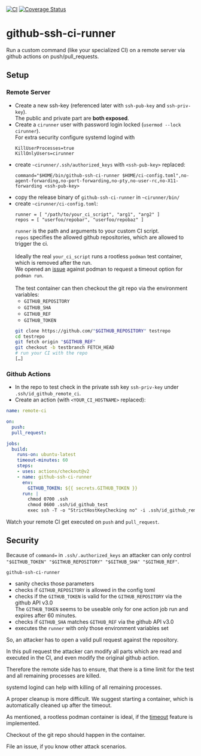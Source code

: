 [![CI](https://github.com/enarx/github-ssh-ci-runner/workflows/Rust/badge.svg)](https://github.com/enarx/github-ssh-ci-runner/actions)
[![Coverage Status](https://coveralls.io/repos/github/enarx/github-ssh-ci-runner/badge.svg?branch=master)](https://coveralls.io/github/enarx/github-ssh-ci-runner?branch=master)

# github-ssh-ci-runner

Run a custom command (like your specialized CI) on a remote server via github actions on push/pull_requests.

## Setup

### Remote Server

- Create a new ssh-key (referenced later with `ssh-pub-key` and `ssh-priv-key`). \
  The public and private part are **both exposed**.
- Create a `cirunner` user with password login locked (`usermod --lock cirunner`). \
  For extra security configure systemd logind with 
  ```properties
  KillUserProcesses=true
  KillOnlyUsers=cirunner
  ```
- create `~cirunner/.ssh/authorized_keys` with `<ssh-pub-key>` replaced:
  ```
  command="$HOME/bin/github-ssh-ci-runner $HOME/ci-config.toml",no-agent-forwarding,no-port-forwarding,no-pty,no-user-rc,no-X11-forwarding <ssh-pub-key>
  ```
- copy the release binary of `github-ssh-ci-runner` in `~cirunner/bin/`
- create `~cirunner/ci-config.toml`: 
  ```
  runner = [ "/path/to/your_ci_script", "arg1", "arg2" ]
  repos = [ "userfoo/repobar", "userfoo/repobaz" ]
  ```
  `runner` is the path and arguments to your custom CI script. \
  `repos` specifies the allowed github repositories, which are allowed to trigger the ci. \
  \
  Ideally the real `your_ci_script` runs a rootless `podman` test container, which is removed after the run. \
  We opened an [issue](https://github.com/containers/libpod/issues/6412) against podman to request a timeout option for `podman run`. \
  \
  The test container can then checkout the git repo via the environment variables:
  - `GITHUB_REPOSITORY`
  - `GITHUB_SHA`
  - `GITHUB_REF`
  - `GITHUB_TOKEN`
  ```bash
  git clone https://github.com/"$GITHUB_REPOSITORY" testrepo
  cd testrepo
  git fetch origin "$GITHUB_REF"
  git checkout -b testbranch FETCH_HEAD
  # run your CI with the repo
  […]
  ```
### Github Actions

- In the repo to test check in the private ssh key `ssh-priv-key` under `.ssh/id_github_remote_ci`.
- Create an action (with `<YOUR_CI_HOSTNAME>` replaced):

```yaml
name: remote-ci

on:
  push:
  pull_request:

jobs:
  build:
    runs-on: ubuntu-latest
    timeout-minutes: 60
    steps:
    - uses: actions/checkout@v2
    - name: github-ssh-ci-runner
      env:
        GITHUB_TOKEN: ${{ secrets.GITHUB_TOKEN }}
      run: |
        chmod 0700 .ssh
        chmod 0600 .ssh/id_github_test
        exec ssh -T -o "StrictHostKeyChecking no" -i .ssh/id_github_remote_ci <YOUR_CI_HOSTNAME> -- "$GITHUB_TOKEN" "$GITHUB_REPOSITORY" "$GITHUB_SHA" "$GITHUB_REF"
```

Watch your remote CI get executed on `push` and `pull_request`.

## Security

Because of `command=` in `.ssh/.authorized_keys` an attacker can only control `"$GITHUB_TOKEN" "$GITHUB_REPOSITORY" "$GITHUB_SHA" "$GITHUB_REF"`.

`github-ssh-ci-runner`
- sanity checks those parameters
- checks if `GITHUB_REPOSITORY` is allowed in the config toml
- checks if the `GITHUB_TOKEN` is valid for the `GITHUB_REPOSITORY` via the github API v3.0 \
  The `GITHUB_TOKEN` seems to be useable only for one action job run and expires after 60 minutes.
- checks if `GITHUB_SHA` matches `GITHUB_REF` via the github API v3.0
- executes the `runner` with only those environment variables set

So, an attacker has to open a valid pull request against the repository.

In this pull request the attacker can modify all parts which are read and executed in the CI, and even modify the original github action.

Therefore the remote side has to ensure, that there is a time limit for the test and all remaining processes are killed.

systemd logind can help with killing of all remaining processes.

A proper cleanup is more difficult. We suggest starting a container, which is automatically cleaned up after the timeout.

As mentioned, a rootless podman container is ideal, if the [timeout](https://github.com/containers/libpod/issues/6412) feature is implemented.

Checkout of the git repo should happen in the container.

File an issue, if you know other attack scenarios.
